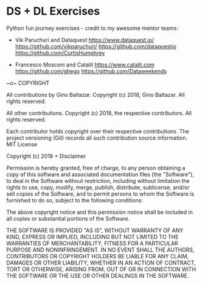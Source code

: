 # DS + DL Exercises 

Python fun journey exercises - credit to my awesome mentor teams: 

- Vik Paruchuri and Dataquest https://www.dataquest.io/ https://github.com/vikparuchuri/ https://github.com/dataquestio https://github.com/CurtisHumphrey

- Francesco Mosconi and Catalit https://www.catalit.com https://github.com/ghego https://github.com/Dataweekends

~o~
COPYRIGHT

All contributions by Gino Baltazar.
Copyright (c) 2018, Gino Baltazar.
All rights reserved.

All other contributions.
Copyright (c) 2018, the respective contributors.
All rights reserved.

Each contributor holds copyright over their respective contributions.
The project versioning (Git) records all such contribution source information.
MIT License

Copyright (c) 2018 + Disclaimer

Permission is hereby granted, free of charge, to any person obtaining a copy
of this software and associated documentation files (the "Software"), to deal
in the Software without restriction, including without limitation the rights
to use, copy, modify, merge, publish, distribute, sublicense, and/or sell
copies of the Software, and to permit persons to whom the Software is
furnished to do so, subject to the following conditions:

The above copyright notice and this permission notice shall be included in all
copies or substantial portions of the Software.

THE SOFTWARE IS PROVIDED "AS IS", WITHOUT WARRANTY OF ANY KIND, EXPRESS OR
IMPLIED, INCLUDING BUT NOT LIMITED TO THE WARRANTIES OF MERCHANTABILITY,
FITNESS FOR A PARTICULAR PURPOSE AND NONINFRINGEMENT. IN NO EVENT SHALL THE
AUTHORS, CONTRIBUTORS OR COPYRIGHT HOLDERS BE LIABLE FOR ANY CLAIM, DAMAGES OR OTHER
LIABILITY, WHETHER IN AN ACTION OF CONTRACT, TORT OR OTHERWISE, ARISING FROM,
OUT OF OR IN CONNECTION WITH THE SOFTWARE OR THE USE OR OTHER DEALINGS IN THE
SOFTWARE.
